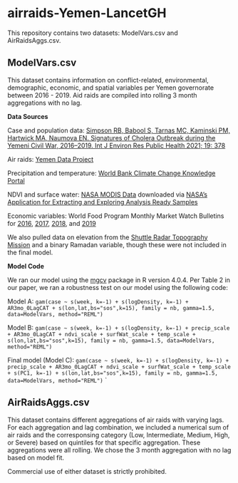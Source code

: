 # airraids-Yemen-LancetGH
This repository contains two datasets: ModelVars.csv and AirRaidsAggs.csv.

## ModelVars.csv
This dataset contains information on conflict-related, environmental, demographic, economic, and spatial variables per Yemen governorate between 2016 - 2019. Aid raids are compiled into rolling 3 month aggregations with no lag. 


**Data Sources**

Case and population data: [Simpson RB, Babool S, Tarnas MC, Kaminski PM, Hartwick MA, Naumova EN. Signatures of Cholera Outbreak during the Yemeni Civil War, 2016–2019. Int J Environ Res Public Health 2021; 19: 378](https://www.ncbi.nlm.nih.gov/pmc/articles/PMC8744546/)

Air raids: [Yemen Data Project](https://yemenlg.org/governorates/)

Precipitation and temperature: [World Bank Climate Change Knowledge Portal](https://climateknowledgeportal.worldbank.org/)

NDVI and surface water: [NASA MODIS Data](https://modis.gsfc.nasa.gov/data/) downloaded via [NASA’s Application for Extracting and Exploring Analysis Ready Samples](https://appeears.earthdatacloud.nasa.gov/)

Economic variables: World Food Program Monthly Market Watch Bulletins for [2016](https://www.wfp.org/publications/yemen-monthly-market-watch-2016), [2017](https://www.wfp.org/publications/yemen-monthly-market-watch-2017), [2018](https://www.wfp.org/publications/yemen-monthly-market-watch-2018), and [2019](https://www.wfp.org/publications/yemen-monthly-market-watch-2019)

We also pulled data on elevation from the [Shuttle Radar Topography Mission](https://www.earthdata.nasa.gov/sensors/srtm#) and a binary Ramadan variable, though these were not included in the final model.

**Model Code**

We ran our model using the [mgcv](https://cran.r-project.org/web/packages/mgcv/mgcv.pdf) package in R version 4.0.4. Per Table 2 in our paper, we ran a robustness test on our model using the following code:

Model A: `gam(case ~ s(week, k=-1) + s(logDensity, k=-1) + AR3mo_0LagCAT + s(lon,lat,bs="sos",k=15), family = nb, gamma=1.5, data=ModelVars, method="REML")`

Model B: `gam(case ~ s(week, k=-1) + s(logDensity, k=-1) + precip_scale + AR3mo_0LagCAT + ndvi_scale + surfWat_scale + temp_scale + s(lon,lat,bs="sos",k=15), family = nb, gamma=1.5, data=ModelVars, method="REML")`

Final model (Model C): `gam(case ~ s(week, k=-1) + s(logDensity, k=-1) + precip_scale + AR3mo_0LagCAT + ndvi_scale + surfWat_scale + temp_scale + s(PC1, k=-1) + s(lon,lat,bs="sos",k=15), family = nb, gamma=1.5, data=ModelVars, method="REML")`
`

## AirRaidsAggs.csv
This dataset contains different aggregations of air raids with varying lags. For each aggregation and lag combination, we included a numerical sum of air raids and the corresponsing category (Low, Intermediate, Medium, High, or Severe) based on quintiles for that specific aggregation. These aggregations were all rolling. We chose the 3 month aggregation with no lag based on model fit.

Commercial use of either dataset is strictly prohibited.

